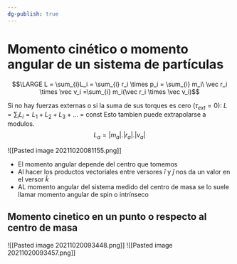 ```yaml
---
dg-publish: true
---
```

# Momento cinético o momento angular de un sistema de partículas

$$\LARGE L = \sum_{i}L_i = \sum_{i} r_i \times p_i = \sum_{i} m_i\ \vec r_i \times \vec v_i =\sum_{i} m_i(\vec r_i \times \vec v_i)$$

Si no hay fuerzas externas o si la suma de sus torques es cero ($\tau_{ext} = 0$):
$L = \sum_{i}L_i = L_1 + L_2 + L_3 + ...$ = const
Esto tambien puede extrapolarse a modulos. 
$$L_a = |m_a|.|r_a|.|v_a| $$

![[Pasted image 20211020081155.png]]
- El momento angular depende del centro que tomemos
- Al hacer los productos vectoriales entre versores $\hat i$ y $\hat j$ nos da un valor en el versor $\hat k$
- AL momento angular del sistema medido del centro de masa se lo suele llamar momento angular de spin o intrínseco

## Momento cinetico en un punto o respecto al centro de masa

![[Pasted image 20211020093448.png]]
![[Pasted image 20211020093457.png]]